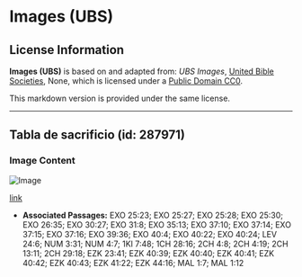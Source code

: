 # Images (UBS)

## License Information

**Images (UBS)** is based on and adapted from: _UBS Images_, [United Bible Societies](https://unitedbiblesocieties.org/), None, which is licensed under a [Public Domain CC0](https://creativecommons.org/public-domain/cc0/).

This markdown version is provided under the same license.



--------------------------------

## Tabla de sacrificio (id: 287971)

### Image Content

![Image](https://cdn.aquifer.bible/aquifer-content/resources/Media/WEB-0449_sacrifice_table.jpg)

[link](https://cdn.aquifer.bible/aquifer-content/resources/Media/WEB-0449_sacrifice_table.jpg)

* **Associated Passages:** EXO 25:23; EXO 25:27; EXO 25:28; EXO 25:30; EXO 26:35; EXO 30:27; EXO 31:8; EXO 35:13; EXO 37:10; EXO 37:14; EXO 37:15; EXO 37:16; EXO 39:36; EXO 40:4; EXO 40:22; EXO 40:24; LEV 24:6; NUM 3:31; NUM 4:7; 1KI 7:48; 1CH 28:16; 2CH 4:8; 2CH 4:19; 2CH 13:11; 2CH 29:18; EZK 23:41; EZK 40:39; EZK 40:40; EZK 40:41; EZK 40:42; EZK 40:43; EZK 41:22; EZK 44:16; MAL 1:7; MAL 1:12


